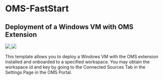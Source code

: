 # OMS-FastStart
## Deployment of a Windows VM with OMS Extension

<a href="https://github.com/asubmani/OMS-FastStart/blob/master/DeployWindowsVMwithOMS.json" target="_blank">
    <img src="http://azuredeploy.net/deploybutton.png"/>
</a>
<a href="https://github.com/asubmani/OMS-FastStart/blob/master/DeployWindowsVMwithOMS.json" target="_blank">
    <img src="http://armviz.io/visualizebutton.png"/>
</a>

This template allows you to deploy a Windows VM with the OMS extension installed and onboarded to a specified workspace. You may obtain the workspace id and key by going to the Connected Sources Tab in the Settings Page in the OMS Portal.
